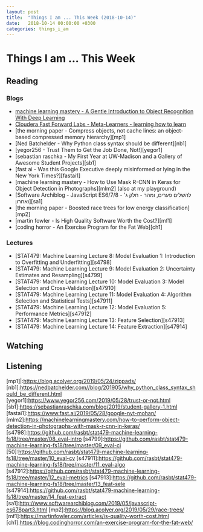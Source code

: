 ```yaml
---
layout: post
title:  "Things I am ... This Week (2018-10-14)"
date:   2018-10-14 00:00:00 +0300
categories: things_i_am
---
```


# Things I am ... This Week  

## Reading  

### Blogs

- [machine learning mastery - A Gentle Introduction to Object Recognition With Deep Learning][mlm1]
- [Cloudera Fast Forward Labs - Meta-Learners - learning how to learn][ff1]
- [the morning paper - Compress objects, not cache lines: an object-based compressed memory hierarchy][mp1]
- [Ned Batchelder - Why Python class syntax should be different][nb1]
- [yegor256 - Trust Them to Get the Job Done, Not!][yegor1]
- [sebastian raschka - My First Year at UW-Madison and a Gallery of Awesome Student Projects][sb1]
- [fast ai - Was this Google Executive deeply misinformed or lying in the New York Times?][fastai1]
- [machine learning mastery - How to Use Mask R-CNN in Keras for Object Detection in Photographs][mlm2] (also at my playground)
- [Software Archiblog - JavaScript ES6/7/8 - להשלים פערים, ומהר - חלק ג' ואחרון][sa1]
- [the morning paper - Boosted race trees for low energy classification][mp2]
- [martin fowler - Is High Quality Software Worth the Cost?][mf1]
- [coding horror - An Exercise Program for the Fat Web][ch1]

### Lectures

- [STAT479: Machine Learning Lecture 8: Model Evaluation 1: Introduction to Overfitting and Underfitting][s4798]
- [STAT479: Machine Learning Lecture 9: Model Evaluation 2: Uncertainty Estimates and Resampling][s4799]
- [STAT479: Machine Learning Lecture 10: Model Evaluation 3: Model Selection and Cross-Validation][s47910]
- [STAT479: Machine Learning Lecture 11: Model Evaluation 4: Algorithm Selection and Statistical Tests][s47911]
- [STAT479: Machine Learning Lecture 12: Model Evaluation 5: Performance Metrics][s47912]
- [STAT479: Machine Learning Lecture 13: Feature Selection][s47913]
- [STAT479: Machine Learning Lecture 14: Feature Extraction][s47914]


## Watching  

## Listening  

[mlm1]:https://machinelearningmastery.com/object-recognition-with-deep-learning/
[ff1]:https://blog.fastforwardlabs.com/2019/05/22/metalearners-learning-how-to-learn.html
[mp1]|:https://blog.acolyer.org/2019/05/24/zippads/
[nb1]:https://nedbatchelder.com//blog/201905/why_python_class_syntax_should_be_different.html
[yegor1]:https://www.yegor256.com/2019/05/28/trust-or-not.html
[sb1]:https://sebastianraschka.com/blog/2019/student-gallery-1.html
[fastai1]:https://www.fast.ai/2019/05/28/google-nyt-mohan/
[mlm2]:https://machinelearningmastery.com/how-to-perform-object-detection-in-photographs-with-mask-r-cnn-in-keras/
[s4798]:https://github.com/rasbt/stat479-machine-learning-fs18/tree/master/08_eval-intro
[s4799]:https://github.com/rasbt/stat479-machine-learning-fs18/tree/master/09_eval-ci
[50]:https://github.com/rasbt/stat479-machine-learning-fs18/tree/master/10_eval-cv
[s47911]:https://github.com/rasbt/stat479-machine-learning-fs18/tree/master/11_eval-algo
[s47912]:https://github.com/rasbt/stat479-machine-learning-fs18/tree/master/12_eval-metrics
[s47913]:https://github.com/rasbt/stat479-machine-learning-fs18/tree/master/13_feat-sele
[s47914]:https://github.com/rasbt/stat479-machine-learning-fs18/tree/master/14_feat-extract
[sa1]:http://www.softwarearchiblog.com/2019/05/javascript-es678part3.html
[mp2]:https://blog.acolyer.org/2019/05/29/race-trees/
[mf1]:https://martinfowler.com/articles/is-quality-worth-cost.html
[ch1]:https://blog.codinghorror.com/an-exercise-program-for-the-fat-web/